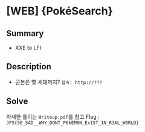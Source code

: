 # [WEB] {PokéSearch}
## Summary
* XXE to LFI

## Description
* 근본은 몇 세대까지?
`접속: http://???`

## Solve
자세한 풀이는 `Writeup.pdf`를 참고
Flag : `JFS{S0_SAD__WHY_DONT_P0kEM0N_Ex1ST_1N_R3AL_W0RLD}`
